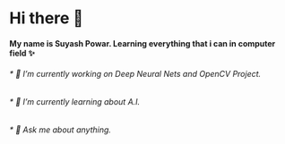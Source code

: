 # Hi there 👋 

#### My name is Suyash Powar. Learning everything that i can in computer field :sparkles:

###### * 🔭 I’m currently working on Deep Neural Nets and OpenCV Project.
###### * 🌱 I’m currently learning about A.I.
###### * 💬 Ask me about anything.

<!--
**suyash393/suyash393** is a ✨ _special_ ✨ repository because its `README.md` (this file) appears on your GitHub profile.

Here are some ideas to get you started:

- 🔭 I’m currently working on ...
- 🌱 I’m currently learning ...
- 👯 I’m looking to collaborate on ...
- 🤔 I’m looking for help with ...
- 💬 Ask me about ...
- 📫 How to reach me: ...
- 😄 Pronouns: ...
- ⚡ Fun fact: ...
-->
